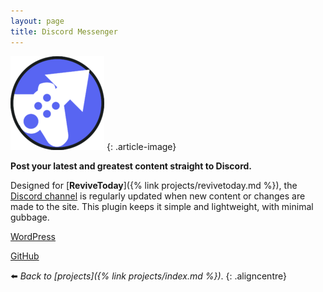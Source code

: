 ```yaml
---
layout: page
title: Discord Messenger
---
```


![](/assets/img/wp-discord-150x150.webp)
{: .article-image}

**Post your latest and greatest content straight to Discord.**

Designed for [**ReviveToday**]({% link projects/revivetoday.md %}), the [Discord channel](https://revive.today/discord) is regularly updated when new content or changes are made to the site. This plugin keeps it simple and lightweight, with minimal gubbage.

<div class="aligncentre">
	<p class="button"><a href="https://wordpress.org/plugins/messenger-discord">WordPress</a></p>
	<p class="button"><a href="https://github.com/ReviveToday/DiscordMessenger">GitHub</a></p>
</div>

:arrow_left: _Back to [projects]({% link projects/index.md %})_.
{: .aligncentre}
